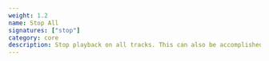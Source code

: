 ```yaml
---
weight: 1.2
name: Stop All
signatures: ["stop"]
category: core
description: Stop playback on all tracks. This can also be accomplished with _spacebar_ and norns button 2.
---
```

